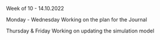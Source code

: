 Week of 10 - 14.10.2022

Monday - Wednesday
Working on the plan for the Journal



Thursday & Friday
Working on updating the simulation model
